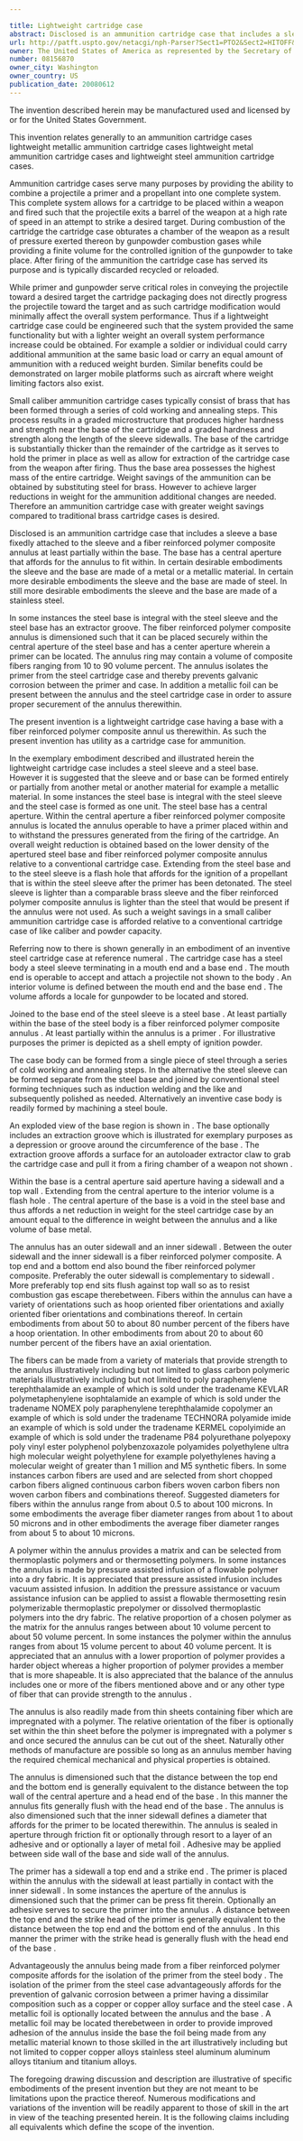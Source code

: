 ```yaml
---

title: Lightweight cartridge case
abstract: Disclosed is an ammunition cartridge case that includes a sleeve, a base fixedly attached to the sleeve and a fiber reinforced polymer composite annulus that is at least partially within the base. In certain embodiments, the sleeve and the base are formed partly or entirely from a metal, for example steel or stainless steel. The base has a central aperture that affords for the annulus ring to fit within. The annulus is dimensioned such that it fits securely within the central aperture of the base and has a center aperture wherein a primer can be located. The annulus ring contains a volume of composite fibers ranging from 10 to 90 volume percent. The annulus isolates the primer from the cartridge case and thereby prevents galvanic corrosion between the primer and case. In addition, a metallic foil can be present between the annulus and the cartridge case in order to assure proper securement of the annulus therewithin.
url: http://patft.uspto.gov/netacgi/nph-Parser?Sect1=PTO2&Sect2=HITOFF&p=1&u=%2Fnetahtml%2FPTO%2Fsearch-adv.htm&r=1&f=G&l=50&d=PALL&S1=08156870&OS=08156870&RS=08156870
owner: The United States of America as represented by the Secretary of the Army
number: 08156870
owner_city: Washington
owner_country: US
publication_date: 20080612
---
```

The invention described herein may be manufactured used and licensed by or for the United States Government.

This invention relates generally to an ammunition cartridge cases lightweight metallic ammunition cartridge cases lightweight metal ammunition cartridge cases and lightweight steel ammunition cartridge cases.

Ammunition cartridge cases serve many purposes by providing the ability to combine a projectile a primer and a propellant into one complete system. This complete system allows for a cartridge to be placed within a weapon and fired such that the projectile exits a barrel of the weapon at a high rate of speed in an attempt to strike a desired target. During combustion of the cartridge the cartridge case obturates a chamber of the weapon as a result of pressure exerted thereon by gunpowder combustion gases while providing a finite volume for the controlled ignition of the gunpowder to take place. After firing of the ammunition the cartridge case has served its purpose and is typically discarded recycled or reloaded.

While primer and gunpowder serve critical roles in conveying the projectile toward a desired target the cartridge packaging does not directly progress the projectile toward the target and as such cartridge modification would minimally affect the overall system performance. Thus if a lightweight cartridge case could be engineered such that the system provided the same functionality but with a lighter weight an overall system performance increase could be obtained. For example a soldier or individual could carry additional ammunition at the same basic load or carry an equal amount of ammunition with a reduced weight burden. Similar benefits could be demonstrated on larger mobile platforms such as aircraft where weight limiting factors also exist.

Small caliber ammunition cartridge cases typically consist of brass that has been formed through a series of cold working and annealing steps. This process results in a graded microstructure that produces higher hardness and strength near the base of the cartridge and a graded hardness and strength along the length of the sleeve sidewalls. The base of the cartridge is substantially thicker than the remainder of the cartridge as it serves to hold the primer in place as well as allow for extraction of the cartridge case from the weapon after firing. Thus the base area possesses the highest mass of the entire cartridge. Weight savings of the ammunition can be obtained by substituting steel for brass. However to achieve larger reductions in weight for the ammunition additional changes are needed. Therefore an ammunition cartridge case with greater weight savings compared to traditional brass cartridge cases is desired.

Disclosed is an ammunition cartridge case that includes a sleeve a base fixedly attached to the sleeve and a fiber reinforced polymer composite annulus at least partially within the base. The base has a central aperture that affords for the annulus to fit within. In certain desirable embodiments the sleeve and the base are made of a metal or a metallic material. In certain more desirable embodiments the sleeve and the base are made of steel. In still more desirable embodiments the sleeve and the base are made of a stainless steel.

In some instances the steel base is integral with the steel sleeve and the steel base has an extractor groove. The fiber reinforced polymer composite annulus is dimensioned such that it can be placed securely within the central aperture of the steel base and has a center aperture wherein a primer can be located. The annulus ring may contain a volume of composite fibers ranging from 10 to 90 volume percent. The annulus isolates the primer from the steel cartridge case and thereby prevents galvanic corrosion between the primer and case. In addition a metallic foil can be present between the annulus and the steel cartridge case in order to assure proper securement of the annulus therewithin.

The present invention is a lightweight cartridge case having a base with a fiber reinforced polymer composite annul us therewithin. As such the present invention has utility as a cartridge case for ammunition.

In the exemplary embodiment described and illustrated herein the lightweight cartridge case includes a steel sleeve and a steel base. However it is suggested that the sleeve and or base can be formed entirely or partially from another metal or another material for example a metallic material. In some instances the steel base is integral with the steel sleeve and the steel case is formed as one unit. The steel base has a central aperture. Within the central aperture a fiber reinforced polymer composite annulus is located the annulus operable to have a primer placed within and to withstand the pressures generated from the firing of the cartridge. An overall weight reduction is obtained based on the lower density of the apertured steel base and fiber reinforced polymer composite annulus relative to a conventional cartridge case. Extending from the steel base and to the steel sleeve is a flash hole that affords for the ignition of a propellant that is within the steel sleeve after the primer has been detonated. The steel sleeve is lighter than a comparable brass sleeve and the fiber reinforced polymer composite annulus is lighter than the steel that would be present if the annulus were not used. As such a weight savings in a small caliber ammunition cartridge case is afforded relative to a conventional cartridge case of like caliber and powder capacity.

Referring now to there is shown generally in an embodiment of an inventive steel cartridge case at reference numeral . The cartridge case has a steel body a steel sleeve terminating in a mouth end and a base end . The mouth end is operable to accept and attach a projectile not shown to the body . An interior volume is defined between the mouth end and the base end . The volume affords a locale for gunpowder to be located and stored.

Joined to the base end of the steel sleeve is a steel base . At least partially within the base of the steel body is a fiber reinforced polymer composite annulus . At least partially within the annulus is a primer . For illustrative purposes the primer is depicted as a shell empty of ignition powder.

The case body can be formed from a single piece of steel through a series of cold working and annealing steps. In the alternative the steel sleeve can be formed separate from the steel base and joined by conventional steel forming techniques such as induction welding and the like and subsequently polished as needed. Alternatively an inventive case body is readily formed by machining a steel boule.

An exploded view of the base region is shown in . The base optionally includes an extraction groove which is illustrated for exemplary purposes as a depression or groove around the circumference of the base . The extraction groove affords a surface for an autoloader extractor claw to grab the cartridge case and pull it from a firing chamber of a weapon not shown .

Within the base is a central aperture said aperture having a sidewall and a top wall . Extending from the central aperture to the interior volume is a flash hole . The central aperture of the base is a void in the steel base and thus affords a net reduction in weight for the steel cartridge case by an amount equal to the difference in weight between the annulus and a like volume of base metal.

The annulus has an outer sidewall and an inner sidewall . Between the outer sidewall and the inner sidewall is a fiber reinforced polymer composite. A top end and a bottom end also bound the fiber reinforced polymer composite. Preferably the outer sidewall is complementary to sidewall . More preferably top end sits flush against top wall so as to resist combustion gas escape therebetween. Fibers within the annulus can have a variety of orientations such as hoop oriented fiber orientations and axially oriented fiber orientations and combinations thereof. In certain embodiments from about 50 to about 80 number percent of the fibers have a hoop orientation. In other embodiments from about 20 to about 60 number percent of the fibers have an axial orientation.

The fibers can be made from a variety of materials that provide strength to the annulus illustratively including but not limited to glass carbon polymeric materials illustratively including but not limited to poly paraphenylene terephthalamide an example of which is sold under the tradename KEVLAR polymetaphenylene isophtalamide an example of which is sold under the tradename NOMEX poly paraphenylene terephthalamide copolymer an example of which is sold under the tradename TECHNORA polyamide imide an example of which is sold under the tradename KERMEL copolyimide an example of which is sold under the tradename P84 polyurethane polyepoxy poly vinyl ester polyphenol polybenzoxazole polyamides polyethylene ultra high molecular weight polyethylene for example polyethylenes having a molecular weight of greater than 1 million and M5 synthetic fibers. In some instances carbon fibers are used and are selected from short chopped carbon fibers aligned continuous carbon fibers woven carbon fibers non woven carbon fibers and combinations thereof. Suggested diameters for fibers within the annulus range from about 0.5 to about 100 microns. In some embodiments the average fiber diameter ranges from about 1 to about 50 microns and in other embodiments the average fiber diameter ranges from about 5 to about 10 microns.

A polymer within the annulus provides a matrix and can be selected from thermoplastic polymers and or thermosetting polymers. In some instances the annulus is made by pressure assisted infusion of a flowable polymer into a dry fabric. It is appreciated that pressure assisted infusion includes vacuum assisted infusion. In addition the pressure assistance or vacuum assistance infusion can be applied to assist a flowable thermosetting resin polymerizable thermoplastic prepolymer or dissolved thermoplastic polymers into the dry fabric. The relative proportion of a chosen polymer as the matrix for the annulus ranges between about 10 volume percent to about 50 volume percent. In some instances the polymer within the annulus ranges from about 15 volume percent to about 40 volume percent. It is appreciated that an annulus with a lower proportion of polymer provides a harder object whereas a higher proportion of polymer provides a member that is more shapeable. It is also appreciated that the balance of the annulus includes one or more of the fibers mentioned above and or any other type of fiber that can provide strength to the annulus .

The annulus is also readily made from thin sheets containing fiber which are impregnated with a polymer. The relative orientation of the fiber is optionally set within the thin sheet before the polymer is impregnated with a polymer s and once secured the annulus can be cut out of the sheet. Naturally other methods of manufacture are possible so long as an annulus member having the required chemical mechanical and physical properties is obtained.

The annulus is dimensioned such that the distance between the top end and the bottom end is generally equivalent to the distance between the top wall of the central aperture and a head end of the base . In this manner the annulus fits generally flush with the head end of the base . The annulus is also dimensioned such that the inner sidewall defines a diameter that affords for the primer to be located therewithin. The annulus is sealed in aperture through friction fit or optionally through resort to a layer of an adhesive and or optionally a layer of metal foil . Adhesive may be applied between side wall of the base and side wall of the annulus.

The primer has a sidewall a top end and a strike end . The primer is placed within the annulus with the sidewall at least partially in contact with the inner sidewall . In some instances the aperture of the annulus is dimensioned such that the primer can be press fit therein. Optionally an adhesive serves to secure the primer into the annulus . A distance between the top end and the strike head of the primer is generally equivalent to the distance between the top end and the bottom end of the annulus . In this manner the primer with the strike head is generally flush with the head end of the base .

Advantageously the annulus being made from a fiber reinforced polymer composite affords for the isolation of the primer from the steel body . The isolation of the primer from the steel case advantageously affords for the prevention of galvanic corrosion between a primer having a dissimilar composition such as a copper or copper alloy surface and the steel case . A metallic foil is optionally located between the annulus and the base . A metallic foil may be located therebetween in order to provide improved adhesion of the annulus inside the base the foil being made from any metallic material known to those skilled in the art illustratively including but not limited to copper copper alloys stainless steel aluminum aluminum alloys titanium and titanium alloys.

The foregoing drawing discussion and description are illustrative of specific embodiments of the present invention but they are not meant to be limitations upon the practice thereof. Numerous modifications and variations of the invention will be readily apparent to those of skill in the art in view of the teaching presented herein. It is the following claims including all equivalents which define the scope of the invention.

